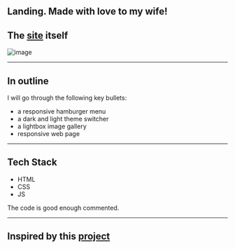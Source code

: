 ## Landing. Made with love to my wife!

## The [site](https://landing-two-silk-49.vercel.app/) itself
![image](https://github.com/borisastafev/Landing/assets/95638288/814171c4-b660-42e9-b6ec-afb1cf204496)
***

## In outline
I will go through the following key bullets:
* a responsive hamburger menu
* a dark and light theme switcher
* a lightbox image gallery
* responsive web page
***

## Tech Stack
* HTML
* CSS
* JS
  
The code is good enough commented.
***

## Inspired by this [project](https://github.com/Ksound22/JabTV-Landing-Page)


